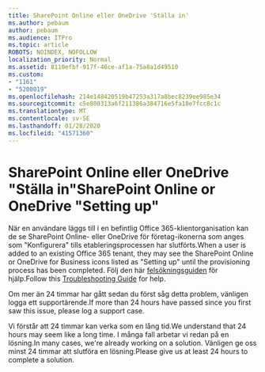 ```yaml
---
title: SharePoint Online eller OneDrive 'Ställa in'
ms.author: pebaum
author: pebaum
ms.audience: ITPro
ms.topic: article
ROBOTS: NOINDEX, NOFOLLOW
localization_priority: Normal
ms.assetid: 8110efbf-917f-46ce-af1a-75a8a1d49510
ms.custom:
- "1161"
- "5200019"
ms.openlocfilehash: 214e148420519b47253a317a8bec8239ee985e34
ms.sourcegitcommit: c5e800313a6f211386a384716e5fa18e7fcc8c1c
ms.translationtype: MT
ms.contentlocale: sv-SE
ms.lasthandoff: 01/28/2020
ms.locfileid: "41571360"
---
```

# <a name="sharepoint-online-or-onedrive-setting-up"></a><span data-ttu-id="8d4c0-102">SharePoint Online eller OneDrive "Ställa in"</span><span class="sxs-lookup"><span data-stu-id="8d4c0-102">SharePoint Online or OneDrive "Setting up"</span></span>

<span data-ttu-id="8d4c0-103">När en användare läggs till i en befintlig Office 365-klientorganisation kan de se SharePoint Online- eller OneDrive för företag-ikonerna som anges som "Konfigurera" tills etableringsprocessen har slutförts.</span><span class="sxs-lookup"><span data-stu-id="8d4c0-103">When a user is added to an existing Office 365 tenant, they may see the SharePoint Online or OneDrive for Business icons listed as "Setting up" until the provisioning process has been completed.</span></span>
<span data-ttu-id="8d4c0-104">Följ den här [felsökningsguiden](https://docs.microsoft.com/sharepoint/support/sites/troubleshooting-guide-for-sites-stopped-at-provisioning) för hjälp.</span><span class="sxs-lookup"><span data-stu-id="8d4c0-104">Follow this [Troubleshooting Guide](https://docs.microsoft.com/sharepoint/support/sites/troubleshooting-guide-for-sites-stopped-at-provisioning) for help.</span></span>

<span data-ttu-id="8d4c0-105">Om mer än 24 timmar har gått sedan du först såg detta problem, vänligen logga ett supportärende.</span><span class="sxs-lookup"><span data-stu-id="8d4c0-105">If more than 24 hours have passed since you first saw this issue, please log a support case.</span></span>

<span data-ttu-id="8d4c0-106">Vi förstår att 24 timmar kan verka som en lång tid.</span><span class="sxs-lookup"><span data-stu-id="8d4c0-106">We understand that 24 hours may seem like a long time.</span></span> <span data-ttu-id="8d4c0-107">I många fall arbetar vi redan på en lösning.</span><span class="sxs-lookup"><span data-stu-id="8d4c0-107">In many cases, we're already working on a solution.</span></span> <span data-ttu-id="8d4c0-108">Vänligen ge oss minst 24 timmar att slutföra en lösning.</span><span class="sxs-lookup"><span data-stu-id="8d4c0-108">Please give us at least 24 hours to complete a solution.</span></span>